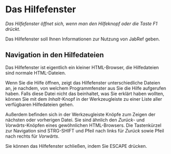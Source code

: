 Das Hilfefenster
================

*Das Hilfefenster öffnet sich, wenn man den Hilfeknopf oder die Taste F1 drückt.*

Das Hilfefenster soll Ihnen Informationen zur Nutzung von JabRef geben.

Navigation in den Hilfedateien
------------------------------

Das Hilfefenster ist eigentlich ein kleiner HTML-Browser, die Hilfedateien sind normale HTML-Dateien.

Wenn Sie die Hilfe öffnen, zeigt das Hilfefenster unterschiedliche Dateien an, je nachdem, von welchem Programmfenster aus Sie die Hilfe aufgerufen haben. Falls diese Datei nicht das beinhaltet, was Sie erklärt haben wollten, können Sie mit dem *Inhalt*-Knopf in der Werkzeugleiste zu einer Liste aller verfügbaren Hilfedateien gehen.

Außerdem befinden sich in der Werkzeugleiste Knöpfe zum Zeigen der nächsten oder vorherigen Datei. Sie sind ähnlich den *Zurück*- und *Vorwärts*-Knöpfen eines gewöhnlichen HTML-Browsers. Die Tastenkürzel zur Navigation sind STRG-SHIFT und Pfeil nach links für *Zurück* sowie Pfeil nach rechts für *Vorwärts*.

Sie können das Hilfefenster schließen, indem Sie ESCAPE drücken.

